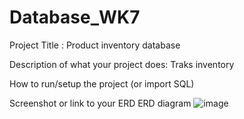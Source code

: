 # Database_WK7


Project Title : Product inventory database

Description of what your project does: Traks inventory

How to run/setup the project (or import SQL)

Screenshot or link to your ERD
ERD diagram
![image](https://github.com/user-attachments/assets/aef9d372-b8cf-4a95-9326-ef6ac916076e)
